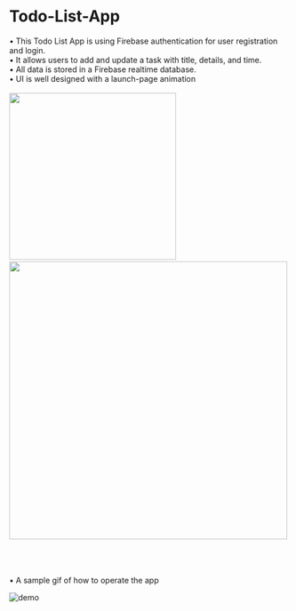 # Todo-List-App
• This Todo List App is using Firebase authentication for user registration and login.
<br/>• It allows users to add and update a task with title, details, and time.
<br/>• All data is stored in a Firebase realtime database.
<br/>• UI is well designed with a launch-page animation
<br/> <br/> <img src="https://user-images.githubusercontent.com/63463317/114271776-bda41480-9a45-11eb-875c-6450efc17222.png" width="300">
&nbsp; &nbsp; <img align="top" src="https://user-images.githubusercontent.com/63463317/114272270-1c6a8d80-9a48-11eb-8a65-fecb4045081b.png" width="500">

<br/> <br/>
<br/>• A sample gif of how to operate the app

![demo](https://github.com/muyij615/media-file/blob/main/Desktop/ezgif.com-gif-maker.gif)



